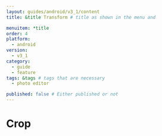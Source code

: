 ```yaml
---
layout: guides/android/v3_1/content
title: &title Transform # title as shown in the menu and 

menuitem: *title
order: 4
platform:
  - android
version:
  - v3_1
category: 
  - guide
  - feature
tags: &tags # tags that are necessary
  - photo editor 

published: false # Either published or not 
---
```


# Crop
